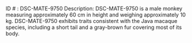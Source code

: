 ID # : DSC-MATE-9750
Description: DSC-MATE-9750 is a male monkey measuring approximately 60 cm in height and weighing approximately 10 kg. DSC-MATE-9750 exhibits traits consistent with the Java macaque species, including a short tail and a gray-brown fur covering most of its body.